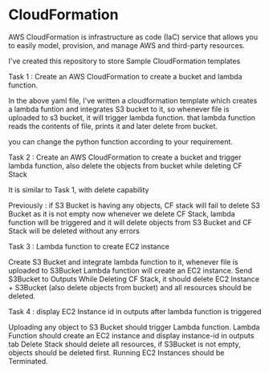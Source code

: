 # CloudFormation
AWS CloudFormation is infrastructure as code (IaC) service that allows you to easily model, provision, and manage AWS and third-party resources. 

I've created this repository to store Sample CloudFormation templates


Task 1 : Create an AWS CloudFormation to create a bucket and lambda function.

  In the above yaml file, I've written a cloudformation template which creates a lambda funtion and integrates S3 bucket to it,
  so whenever file is uploaded to s3 bucket, it will trigger lambda function.
  that lambda function reads the contents of file, prints it and later delete from bucket.
  
  you can change the python function according to your requirement. 


Task 2 : Create an AWS CloudFormation to create a bucket and trigger lambda function, also delete the objects from bucket while deleting CF Stack
  
  It is similar to Task 1, with delete capability
  
  Previously : if S3 Bucket is having any objects, CF stack will fail to delete S3 Bucket as it is not empty
  now whenever we delete CF Stack, lambda function will be triggered and it will delete objects from S3 Bucket and CF Stack will be deleted without any errors
  

Task 3 : Lambda function to create EC2 instance
  
  Create S3 Bucket and integrate lambda function to it, whenever file is uploaded to S3Bucket Lambda function will create an EC2 instance.
  Send S3Bucket to Outputs
  While Deleting CF Stack, it should delete EC2 Instance + S3Bucket (also delete objects from bucket) and all resources should be deleted.

Task 4 : display EC2 Instance id in outputs after lambda function is triggered 

  Uploading any object to S3 Bucket should trigger Lambda function.
  Lambda Function should create an EC2 instance and display instance-id in outputs tab
  Delete Stack should delete all resources, if S3Bucket is not empty, objects should be deleted first.
  Running EC2 Instances should be Terminated.
  
